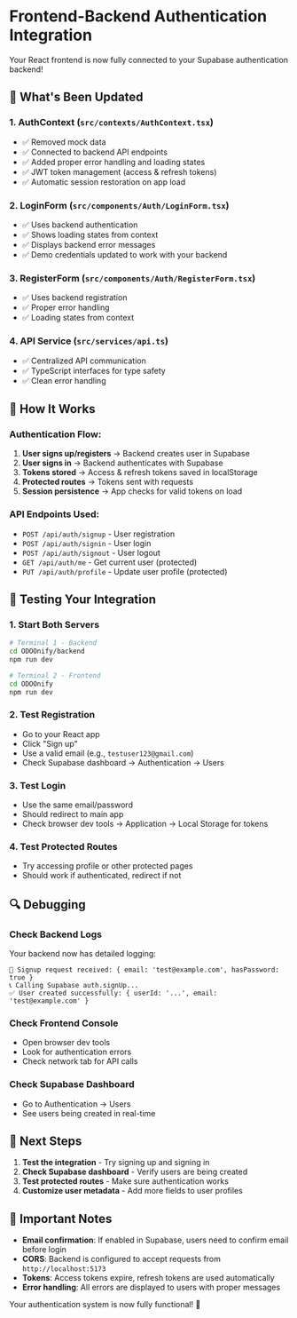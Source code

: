 # Frontend-Backend Authentication Integration

Your React frontend is now fully connected to your Supabase authentication backend!

## 🚀 What's Been Updated

### 1. **AuthContext** (`src/contexts/AuthContext.tsx`)
- ✅ Removed mock data
- ✅ Connected to backend API endpoints
- ✅ Added proper error handling and loading states
- ✅ JWT token management (access & refresh tokens)
- ✅ Automatic session restoration on app load

### 2. **LoginForm** (`src/components/Auth/LoginForm.tsx`)
- ✅ Uses backend authentication
- ✅ Shows loading states from context
- ✅ Displays backend error messages
- ✅ Demo credentials updated to work with your backend

### 3. **RegisterForm** (`src/components/Auth/RegisterForm.tsx`)
- ✅ Uses backend registration
- ✅ Proper error handling
- ✅ Loading states from context

### 4. **API Service** (`src/services/api.ts`)
- ✅ Centralized API communication
- ✅ TypeScript interfaces for type safety
- ✅ Clean error handling

## 🔧 How It Works

### Authentication Flow:
1. **User signs up/registers** → Backend creates user in Supabase
2. **User signs in** → Backend authenticates with Supabase
3. **Tokens stored** → Access & refresh tokens saved in localStorage
4. **Protected routes** → Tokens sent with requests
5. **Session persistence** → App checks for valid tokens on load

### API Endpoints Used:
- `POST /api/auth/signup` - User registration
- `POST /api/auth/signin` - User login
- `POST /api/auth/signout` - User logout
- `GET /api/auth/me` - Get current user (protected)
- `PUT /api/auth/profile` - Update user profile (protected)

## 🧪 Testing Your Integration

### 1. **Start Both Servers**
```bash
# Terminal 1 - Backend
cd ODOOnify/backend
npm run dev

# Terminal 2 - Frontend
cd ODOOnify
npm run dev
```

### 2. **Test Registration**
- Go to your React app
- Click "Sign up"
- Use a valid email (e.g., `testuser123@gmail.com`)
- Check Supabase dashboard → Authentication → Users

### 3. **Test Login**
- Use the same email/password
- Should redirect to main app
- Check browser dev tools → Application → Local Storage for tokens

### 4. **Test Protected Routes**
- Try accessing profile or other protected pages
- Should work if authenticated, redirect if not

## 🔍 Debugging

### Check Backend Logs
Your backend now has detailed logging:
```
🔐 Signup request received: { email: 'test@example.com', hasPassword: true }
📞 Calling Supabase auth.signUp...
✅ User created successfully: { userId: '...', email: 'test@example.com' }
```

### Check Frontend Console
- Open browser dev tools
- Look for authentication errors
- Check network tab for API calls

### Check Supabase Dashboard
- Go to Authentication → Users
- See users being created in real-time

## 🎯 Next Steps

1. **Test the integration** - Try signing up and signing in
2. **Check Supabase dashboard** - Verify users are being created
3. **Test protected routes** - Make sure authentication works
4. **Customize user metadata** - Add more fields to user profiles

## 🚨 Important Notes

- **Email confirmation**: If enabled in Supabase, users need to confirm email before login
- **CORS**: Backend is configured to accept requests from `http://localhost:5173`
- **Tokens**: Access tokens expire, refresh tokens are used automatically
- **Error handling**: All errors are displayed to users with proper messages

Your authentication system is now fully functional! 🎉 